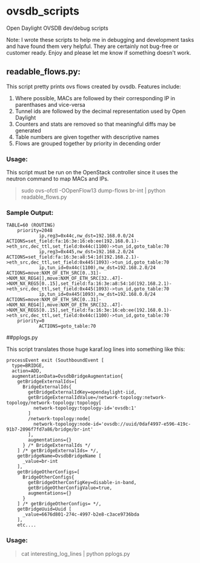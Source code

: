 # ovsdb_scripts

Open Daylight OVSDB dev/debug scripts 

Note: I wrote these scripts to help me in debugging and development tasks and have 
found them very helpful. They are certainly not bug-free or customer ready. Enjoy
and please let me know if something doesn't work.

## readable_flows.py:

This script pretty prints ovs flows created by ovsdb. Features include:

1. Where possible, MACs are followed by their corresponding IP in parenthases and vice-versa
2. Tunnel ids are followed by the decimal representation used by Open Daylight
3. Counters and stats are removed so that meaningful diffs may be generated
4. Table numbers are given together with descriptive names
5. Flows are grouped together by priority in decending order

### Usage:
This script must be run on the OpenStack controller since it uses the 
neutron command to map MACs and IPs.
> sudo ovs-ofctl -OOpenFlow13 dump-flows br-int | python readable_flows.py

### Sample Output:
```
TABLE=60 (ROUTING)
    priority=2048 
            ip,reg3=0x44c,nw_dst=192.168.0.0/24 ACTIONS=set_field:fa:16:3e:16:eb:ee(192.168.0.1)->eth_src,dec_ttl,set_field:0x44c(1100)->tun_id,goto_table:70
            ip,reg3=0x445,nw_dst=192.168.2.0/24 ACTIONS=set_field:fa:16:3e:a8:54:1d(192.168.2.1)->eth_src,dec_ttl,set_field:0x445(1093)->tun_id,goto_table:70
            ip,tun_id=0x44c(1100),nw_dst=192.168.2.0/24 ACTIONS=move:NXM_OF_ETH_SRC[0..31]->NXM_NX_REG4[],move:NXM_OF_ETH_SRC[32..47]->NXM_NX_REG5[0..15],set_field:fa:16:3e:a8:54:1d(192.168.2.1)->eth_src,dec_ttl,set_field:0x445(1093)->tun_id,goto_table:70
            ip,tun_id=0x445(1093),nw_dst=192.168.0.0/24 ACTIONS=move:NXM_OF_ETH_SRC[0..31]->NXM_NX_REG4[],move:NXM_OF_ETH_SRC[32..47]->NXM_NX_REG5[0..15],set_field:fa:16:3e:16:eb:ee(192.168.0.1)->eth_src,dec_ttl,set_field:0x44c(1100)->tun_id,goto_table:70
    priority=0 
            ACTIONS=goto_table:70
```

##pplogs.py

This script translates those huge karaf.log lines into something like this:

```
processEvent exit (SouthboundEvent [
  type=BRIDGE,
  action=ADD,
  augmentationData=OvsdbBridgeAugmentation{
    getBridgeExternalIds=[
      BridgeExternalIds{
        getBridgeExternalIdKey=opendaylight-iid,
        getBridgeExternalIdValue=/network-topology:network-topology/network-topology:topology[
          network-topology:topology-id='ovsdb:1'
        ]
        /network-topology:node[
          network-topology:node-id='ovsdb://uuid/0daf4997-e596-419c-91b7-2096f7fd7a86/bridge/br-int'
        ],
        augmentations={}
      } /* BridgeExternalIds */
    ] /* getBridgeExternalIds= */,
    getBridgeName=OvsdbBridgeName [
      _value=br-int
    ],
    getBridgeOtherConfigs=[
      BridgeOtherConfigs{
        getBridgeOtherConfigKey=disable-in-band,
        getBridgeOtherConfigValue=true,
        augmentations={}
      }
    ] /* getBridgeOtherConfigs= */,
    getBridgeUuid=Uuid [
      _value=6676d801-274c-4997-b2e8-c3ace9736bda
    ],
    etc....
```

### Usage:
> cat interesting_log_lines | python pplogs.py
